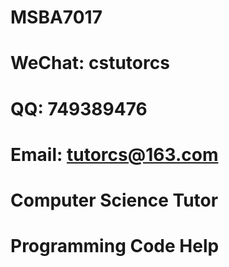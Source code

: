 # MSBA7017

# WeChat: cstutorcs

# QQ: 749389476

# Email: tutorcs@163.com

# Computer Science Tutor

# Programming Code Help
